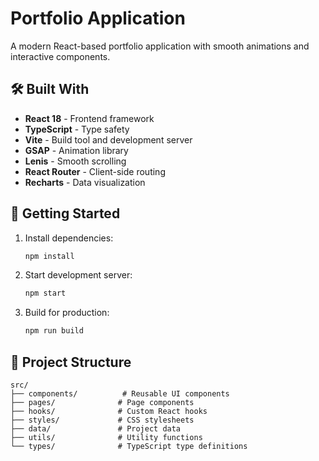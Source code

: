 # Portfolio Application

A modern React-based portfolio application with smooth animations and interactive components.

## 🛠️ Built With

- **React 18** - Frontend framework
- **TypeScript** - Type safety
- **Vite** - Build tool and development server
- **GSAP** - Animation library
- **Lenis** - Smooth scrolling
- **React Router** - Client-side routing
- **Recharts** - Data visualization

## 🚀 Getting Started

1. Install dependencies:
   ```bash
   npm install
   ```

2. Start development server:
   ```bash
   npm start
   ```

3. Build for production:
   ```bash
   npm run build
   ```

## 📁 Project Structure

```
src/
├── components/          # Reusable UI components
├── pages/              # Page components
├── hooks/              # Custom React hooks
├── styles/             # CSS stylesheets
├── data/               # Project data
├── utils/              # Utility functions
└── types/              # TypeScript type definitions
```